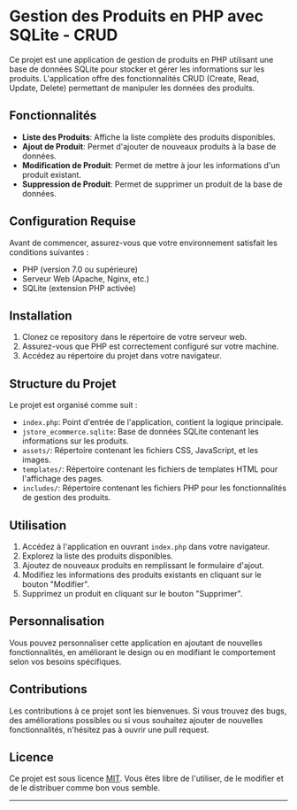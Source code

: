 # Gestion des Produits en PHP avec SQLite - CRUD

Ce projet est une application de gestion de produits en PHP utilisant une base de données SQLite pour stocker et gérer les informations sur les produits. L'application offre des fonctionnalités CRUD (Create, Read, Update, Delete) permettant de manipuler les données des produits.

## Fonctionnalités

- **Liste des Produits**: Affiche la liste complète des produits disponibles.
- **Ajout de Produit**: Permet d'ajouter de nouveaux produits à la base de données.
- **Modification de Produit**: Permet de mettre à jour les informations d'un produit existant.
- **Suppression de Produit**: Permet de supprimer un produit de la base de données.

## Configuration Requise

Avant de commencer, assurez-vous que votre environnement satisfait les conditions suivantes :

- PHP (version 7.0 ou supérieure)
- Serveur Web (Apache, Nginx, etc.)
- SQLite (extension PHP activée)

## Installation

1. Clonez ce repository dans le répertoire de votre serveur web.
2. Assurez-vous que PHP est correctement configuré sur votre machine.
3. Accédez au répertoire du projet dans votre navigateur.

## Structure du Projet

Le projet est organisé comme suit :

- `index.php`: Point d'entrée de l'application, contient la logique principale.
- `jstore_ecommerce.sqlite`: Base de données SQLite contenant les informations sur les produits.
- `assets/`: Répertoire contenant les fichiers CSS, JavaScript, et les images.
- `templates/`: Répertoire contenant les fichiers de templates HTML pour l'affichage des pages.
- `includes/`: Répertoire contenant les fichiers PHP pour les fonctionnalités de gestion des produits.

## Utilisation

1. Accédez à l'application en ouvrant `index.php` dans votre navigateur.
2. Explorez la liste des produits disponibles.
3. Ajoutez de nouveaux produits en remplissant le formulaire d'ajout.
4. Modifiez les informations des produits existants en cliquant sur le bouton "Modifier".
5. Supprimez un produit en cliquant sur le bouton "Supprimer".

## Personnalisation

Vous pouvez personnaliser cette application en ajoutant de nouvelles fonctionnalités, en améliorant le design ou en modifiant le comportement selon vos besoins spécifiques.

## Contributions

Les contributions à ce projet sont les bienvenues. Si vous trouvez des bugs, des améliorations possibles ou si vous souhaitez ajouter de nouvelles fonctionnalités, n'hésitez pas à ouvrir une pull request.

## Licence

Ce projet est sous licence [MIT](LICENSE). Vous êtes libre de l'utiliser, de le modifier et de le distribuer comme bon vous semble.

---
